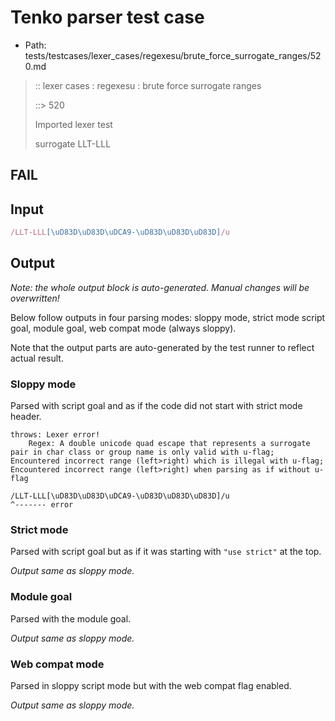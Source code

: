 # Tenko parser test case

- Path: tests/testcases/lexer_cases/regexesu/brute_force_surrogate_ranges/520.md

> :: lexer cases : regexesu : brute force surrogate ranges
>
> ::> 520
>
> Imported lexer test
>
> surrogate LLT-LLL

## FAIL

## Input

`````js
/LLT-LLL[\uD83D\uD83D\uDCA9-\uD83D\uD83D\uD83D]/u
`````

## Output

_Note: the whole output block is auto-generated. Manual changes will be overwritten!_

Below follow outputs in four parsing modes: sloppy mode, strict mode script goal, module goal, web compat mode (always sloppy).

Note that the output parts are auto-generated by the test runner to reflect actual result.

### Sloppy mode

Parsed with script goal and as if the code did not start with strict mode header.

`````
throws: Lexer error!
    Regex: A double unicode quad escape that represents a surrogate pair in char class or group name is only valid with u-flag; Encountered incorrect range (left>right) which is illegal with u-flag; Encountered incorrect range (left>right) when parsing as if without u-flag

/LLT-LLL[\uD83D\uD83D\uDCA9-\uD83D\uD83D\uD83D]/u
^------- error
`````

### Strict mode

Parsed with script goal but as if it was starting with `"use strict"` at the top.

_Output same as sloppy mode._

### Module goal

Parsed with the module goal.

_Output same as sloppy mode._

### Web compat mode

Parsed in sloppy script mode but with the web compat flag enabled.

_Output same as sloppy mode._
